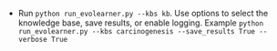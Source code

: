- Run `python run_evolearner.py --kbs kb`. Use options to select the knowledge base, save results, or enable logging. Example `python run_evolearner.py --kbs carcinogenesis --save_results True --verbose True`